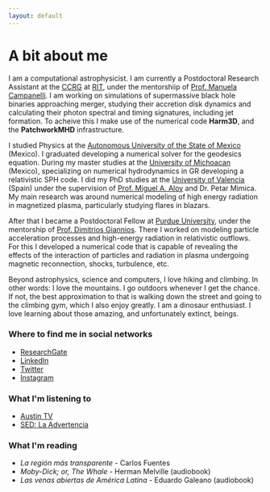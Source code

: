 ```yaml
---
layout: default
---
```


# A bit about me

I am a computational astrophysicist. I am currently a Postdoctoral Research Assistant at the [CCRG](https://ccrg.rit.edu) at [RIT](https://www.rit.edu), under the mentorshiip of [Prof. Manuela Campanelli](https://ccrg.rit.edu/user/manuela.campanelli). I am working on simulations of supermassive black hole binaries approaching merger, studying their accretion disk dynamics and calculating their photon spectral and timing signatures, including jet formation. To acheive this I make use of the numerical code **Harm3D**, and the **PatchworkMHD** infrastructure.

I studied Physics at the [Autonomous University of the State of Mexico](http://web.uaemex.mx/fciencias/) (Mexico). I graduated developing a numerical solver for the geodesics equation. During my master studies at the [University of Michoacan](http://www.ifm.umich.mx/ifm/) (Mexico), specializing on numerical hydrodynamics in GR developing a relativistic SPH code. I did my PhD studies at the [University of Valencia](https://www.uv.es/uvweb/departament-astronomia-astrofisica/ca/departament-astronomia-astrofisica-1285854555555.html) (Spain) under the supervision of [Prof. Miguel A. Aloy](https://www.uv.es/camap/aloy.html) and Dr. Petar Mimica. My main research was around numerical modeling of high energy radiation in magnetized plasma, particularly studying flares in blazars.

After that I became a Postdoctoral Fellow at [Purdue University](http://physics.purdue.edu/), under the mentorship of [Prof. Dimitrios Giannios](http://www.physics.purdue.edu/giannios/). There I worked on modeling particle acceleration processes and high-energy radiation in relativistic outflows. For this I developed a numerical code that is capable of revealing the effects of the interaction of particles and radiation in plasma undergoing magnetic reconnection, shocks, turbulence, etc.

Beyond astrophysics, science and computers, I love hiking and climbing. In other words: I love the mountains. I go outdoors whenever I get the chance. If not, the best approximation to that is walking down the street and going to the climbing gym, which I also enjoy greatly. I am a dinosaur enthusiast. I love learning about those amazing, and unfortunately extinct, beings.

<!-- I also like watching movies an series. I do not know if a series has a very good production or not, but I like to analyze them from a sociological and scientific point of view. I know that movies are movies. I know what fiction means, but I have found it as a very good excercise to reinforce skepticism. -->

### Where to find me in social networks

- [ResearchGate](https://www.researchgate.net/profile/Jesus_Rueda-Becerril)
- [LinkedIn](https://www.linkedin.com/in/jeruebe)
- [Twitter](https://twitter.com/jerue103)
- [Instagram](https://www.instagram.com/gsucry)

### What I'm listening to

- [Austin TV](https://open.spotify.com/artist/5x0koyeJkLR4odx4gCD5lR?si=xTvi4yc5TLazfljt_1Uwrw&dl_branch=1)
- [SED: La Advertencia](https://open.spotify.com/show/0lQ8T4VRxFZtcZQsX7xpUr?si=Qi--mXZnTpy_YnS2RjD3uw&dl_branch=1)

### What I'm reading

- *La región más transparente* - Carlos Fuentes
- *Moby-Dick; or, The Whale* - Herman Melville (audiobook)
- *Las venas abiertas de América Latina* - Eduardo Galeano (audiobook)


<!-- ## In the mortar for sauces

*In the mortar for souces* used to be the name of a [project of blog](/mortar/) that I started long ago. It is tradition in mexican families to prepare (hot) sauces with a mortar and pestle made of volcanic stone. It is a tough task smashing all the ingredients, to estimate the correct amount of them in order to get a tasty hot sauce, yet the experience of preparing the sauce in a mortar is at the same time relaxing since you have to exert pressure on it. Ergo everything that happened to you during the day will affect the final result. That is why it is said that if the lady that prepared the sauce (women used to be the ones that had to prepare the sauce) was angry, the hotness of it was extreme. So it is recommended not to make angry to the "sauce-erer" until the sauce is on the table.

It is also true that it would be easier to prepare sauces with the blender. However the taste of anything you eat depends on the way you prepare it. That happens to bread, for instance, and so it happens to sauce. And not only the taste changes from a blender sauce but the consistency. From a blender you get a watery substance, while in a mortar-made sauce you may find small pieces of the ingredients like tomato, chilly, coriander, etc. Not to mention the control in the quantity of the ingredients, which is such a subjective topic that depends on the person who is preparing the sauce.

And just like sauce are the things that one deals with day by day. What you learn during your every day life are the ingredients, your spirit is the chilly. It is yourself who decides what the out coming sauce will look like, if you share it or use it for yourself, if it will be sweet, hot or hotter.

This blog is more or less the result of the "sauce" that gives taste to my everyday learning. Mostly all the things that I like most which are physics, astrophysics and maths. Hope it will be helpful to someone sometime.

## La mula parda -->
